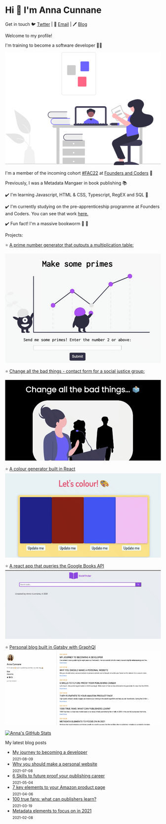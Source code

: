 # Hi 👋 I'm Anna Cunnane

Get in touch 🐦 [Twtter](https://twitter.com/MollyBloom1989) |
📧 <a href="mailto:acunnane13@email.com"> Email</a> |
🖊️ [Blog](https://www.annacunnane.co.uk/)

Welcome to my profile!

I'm training to become a software developer
👩‍💻

![ ](learning.svG)

I'm a member of the incoming cohort [#FAC22](https://twitter.com/hashtag/FAC22?src=hashtag_click) at [Founders and Coders](https://www.foundersandcoders.com/)
💫

Previously, I was a Metadata Mangaer in book publishing
📚

✔️ I'm learning Javascript, HTML & CSS, Typescript, RegEX and SQL 🌱

✔️ I'm currently studying on the pre-apprenticeship programme at Founders and Coders. You can see that work [here.](https://github.com/Moggach/pre-apprenticeship)

✔️ Fun fact! I'm a massive bookworm 📖 🐛

Projects:

⭐ [A prime number generator that outputs a multiplication table:](https://moggach.github.io/primes_test/)

![ ](makeprimes.gif)

⭐ [Change all the bad things - contact form for a social justice group:](https://github.com/Moggach/change-all-the-bad-things)

![](changeallthebadthings.gif)

⭐ [A colour generator built in React](https://github.com/Moggach/colouring-in)
![ ](colouringin.gif)

⭐ [A react app that queries the Google Books API](https://github.com/Moggach/book-finder)
![ ](Bookfinder.gif)

⭐ [Personal blog built in Gatsby with GraphQl](https://github.com/Moggach/my-blog-site)
![ ](Blogsite.gif)

[![Anna's GitHub Stats](https://github-readme-stats.vercel.app/api?username=Moggach&hide=stars)]()

My latest blog posts

- [My journey to becoming a developer](https://www.annacunnane.co.uk/blog/My%20journey%20to%20become%20a%20developer) <br/> <sub>2021-08-09</sub>
- [Why you should make a personal website](https://www.annacunnane.co.uk/blog/Why%20should%20you%20make%20a%20personal%20website) <br/> <sub>2021-07-08</sub>
- [6 Skills to future proof your publishing career](https://www.annacunnane.co.uk/blog/6%20Skills%20to%20Future%20Proof%20your%20Publishing%20Career) <br/> <sub>2021-05-04</sub>
- [7 key elements to your Amazon product page](https://www.annacunnane.co.uk/blog/7%20Key%20Elements%20to%20your%20Amazon%20Product%20Page) <br/> <sub>2021-04-06</sub>
- [100 true fans: what can publishers learn?](https://www.annacunnane.co.uk/blog/100%20True%20Fans) <br/> <sub>2021-03-19</sub>
- [Metadata elements to focus on in 2021](https://www.annacunnane.co.uk/blog/Metadata%20elements%20to%20focus%20on%20in%202021) <br/> <sub>2021-02-08</sub>

